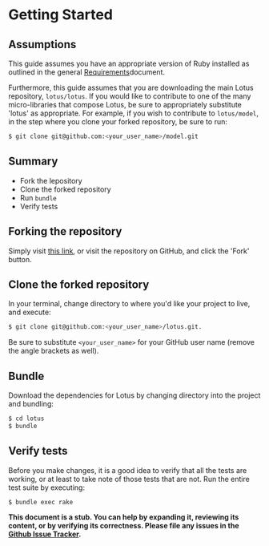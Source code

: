 # Getting Started

## Assumptions

This guide assumes you have an appropriate version of Ruby installed
as outlined in the general [Requirements](../01-introduction/03-requirements.md)document.

Furthermore, this guide assumes that you are downloading the main Lotus
repository, `lotus/lotus`. If you would like to contribute to one of the many
micro-libraries that compose Lotus, be sure to appropriately substitute 'lotus'
as appropriate. For example, if you wish to contribute to `lotus/model`, in
the step where you clone your forked repository, be sure to run:

```bash
$ git clone git@github.com:<your_user_name>/model.git
```

## Summary

- Fork the lepository
- Clone the forked repository
- Run `bundle`
- Verify tests

## Forking the repository

Simply visit [this link](https://github.com/lotus/lotus/fork), or visit the
repository on GitHub, and click the 'Fork' button.

## Clone the forked repository

In your terminal, change directory to where you'd like your project to live,
and execute:

```bash
$ git clone git@github.com:<your_user_name>/lotus.git.
```

Be sure to substitute `<your_user_name>` for your GitHub user name (remove the
angle brackets as well).

## Bundle

Download the dependencies for Lotus by changing directory into the project and
bundling:

```bash
$ cd lotus
$ bundle
```

## Verify tests

Before you make changes, it is a good idea to verify that all the tests are
working, or at least to take note of those tests that are not. Run the
entire test suite by executing:

```bash
$ bundle exec rake
```

**This document is a stub. You can help by expanding it, reviewing its content,
or by verifying its correctness. Please file any issues in the
[Github Issue Tracker](https://github.com/lotus/docs/issues).**
